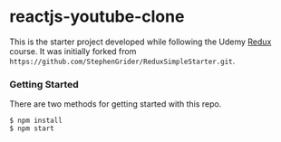 # reactjs-youtube-clone

This is the starter project developed while following the Udemy [Redux](https://www.udemy.com/react-redux/)
course. It was initially forked from `https://github.com/StephenGrider/ReduxSimpleStarter.git`.

### Getting Started

There are two methods for getting started with this repo.

    $ npm install
    $ npm start
